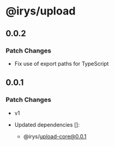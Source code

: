 # @irys/upload

## 0.0.2

### Patch Changes

- Fix use of export paths for TypeScript

## 0.0.1

### Patch Changes

- v1

- Updated dependencies []:
  - @irys/upload-core@0.0.1
